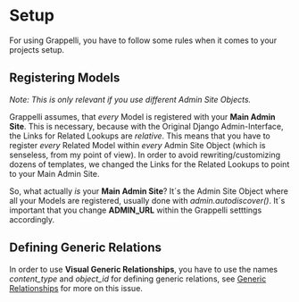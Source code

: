 # Setup #

For using Grappelli, you have to follow some rules when it comes to your projects setup.

## Registering Models ##

_Note: This is only relevant if you use different Admin Site Objects._

Grappelli assumes, that _every_ Model is registered with your **Main Admin Site**. This is necessary, because with the Original Django Admin-Interface, the Links for Related Lookups are _relative_. This means that you have to register _every_ Related Model within _every_ Admin Site Object (which is senseless, from my point of view). In order to avoid rewriting/customizing dozens of templates, we changed the Links for the Related Lookups to point to your Main Admin Site.

So, what actually _is_ your **Main Admin Site**? It´s the Admin Site Object where all your Models are registered, usually done with _admin.autodiscover()_. It´s important that you change **ADMIN\_URL** within the Grappelli setttings accordingly.

## Defining Generic Relations ##

In order to use **Visual Generic Relationships**, you have to use the names _content\_type_ and _object\_id_ for defining generic relations, see [Generic Relationships](http://code.google.com/p/django-grappelli/wiki/generic) for more on this issue.